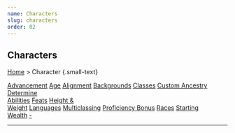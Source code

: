 ```yaml
---
name: Characters
slug: characters
order: 02
---
```

## Characters
[Home](dm-operations-center) > Character {.small-text}

<div class="menu-container">
    <a href="advancement">Advancement</a>
    <a href="age">Age</a>
    <a href="alignment">Alignment</a>
    <a href="backgrounds">Backgrounds</a>
    <a href="classes">Classes</a>
    <a href="custom-ancestry">Custom Ancestry</a>
    <a href="determine-abilities">Determine<br/> Abilities</a>
    <a href="feats">Feats</a>
    <a href="height-and-weight">Height &<br/> Weight</a>
    <a href="languages">Languages</a>
    <a href="multiclassing">Multiclassing</a>
    <a href="proficiency-bonus">Proficiency Bonus</a>
    <a href="races">Races</a>
    <a href="starting-wealth">Starting<br/> Wealth</a>
    <a href=".">-</a>
</div>
<hr/>